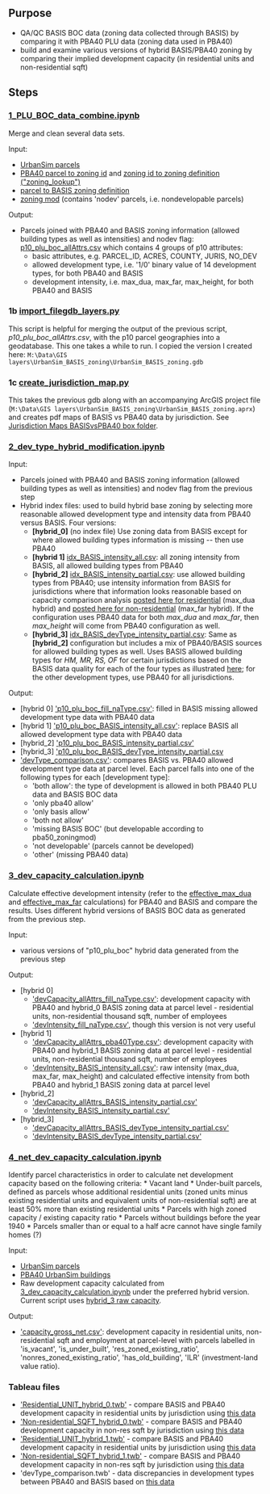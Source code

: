 ## Purpose
* QA/QC BASIS BOC data (zoning data collected through BASIS) by comparing it with PBA40 PLU data (zoning data used in PBA40)
* build and examine various versions of hybrid BASIS/PBA40 zoning by comparing their implied development capacity (in residential units and non-residential sqft)

## Steps

### [1_PLU_BOC_data_combine.ipynb](1_PLU_BOC_data_combine.ipynb)
Merge and clean several data sets.

Input:
* [UrbanSim parcels](https://mtcdrive.box.com/s/hnwpcw97tqqga1ngvcs5oct5av2j1ine)
* [PBA40 parcel to zoning id](https://mtcdrive.box.com/s/ws7gjn63jew70ap81sjxlsl6eg39yas8) and [zoning id to zoning definition ("zoning_lookup")](https://github.com/BayAreaMetro/bayarea_urbansim/blob/master/data/zoning_lookup.csv)
* [parcel to BASIS zoning definition](https://mtcdrive.box.com/s/rind3o860bn4aj20ugwebl5gphark7ms)
* [zoning mod](https://mtcdrive.box.com/s/6t8w5mqcvyr2oh8b7c0gz6ifetvruzah) (contains 'nodev' parcels, i.e. nondevelopable parcels)

Output:
* Parcels joined with PBA40 and BASIS zoning information (allowed building types as well as intensities) and nodev flag: [p10_plu_boc_allAttrs.csv](https://mtcdrive.box.com/s/4eaas345rl3ivg8ulwpa5v4i3cvbx1ay) which contains 4 groups of p10 attributes: 
   * basic attributes, e.g. PARCEL_ID, ACRES, COUNTY, JURIS, NO_DEV
   * allowed development type, i.e. '1/0' binary value of 14 development types, for both PBA40 and BASIS
   * development intensity, i.e. max_dua, max_far, max_height, for both PBA40 and BASIS

### 1b [import_filegdb_layers.py](../../../basemap/import_filegdb_layers.py)

This script is helpful for merging the output of the previous script, *p10_plu_boc_allAttrs.csv*, with the p10 parcel geographies into a geodatabase.
This one takes a while to run.  I copied the version I created here: ``M:\Data\GIS layers\UrbanSim_BASIS_zoning\UrbanSim_BASIS_zoning.gdb``

### 1c [create_jurisdiction_map.py](create_jurisdiction_map.py)

This takes the previous gdb along with an accompanying ArcGIS project file (``M:\Data\GIS layers\UrbanSim_BASIS_zoning\UrbanSim_BASIS_zoning.aprx``)
and creates pdf maps of BASIS vs PBA40 data by jurisdiction.  See [Jurisdiction Maps BASISvsPBA40 box folder](https://mtcdrive.box.com/s/e2qck5p03sd53q0rxg91x1wphw6zg766).

### [2_dev_type_hybrid_modification.ipynb](2_dev_type_hybrid_modification.ipynb)

Input:
* Parcels joined with PBA40 and BASIS zoning information (allowed building types as well as intensities) and nodev flag from the previous step
* Hybrid index files: used to build hybrid base zoning by selecting more reasonable allowed development type and intensity data from PBA40 versus BASIS. Four versions:
   * **[hybrid_0]** (no index file) Use zoning data from BASIS except for where allowed building types information is missing -- then use PBA40
   * **[hybrid 1]** [idx_BASIS_intensity_all.csv](hybrid_index/idx_BASIS_intensity_all.csv): all zoning intensity from BASIS, all allowed building types from PBA40
   * **[hybrid_2]** [idx_BASIS_intensity_partial.csv](hybrid_index/idx_BASIS_intensity_partial.csv): use allowed building types from PBA40; use intensity information from BASIS for jurisdictions where that information looks reasonable based on capacity comparison analysis [posted here for residential](https://public.tableau.com/profile/yuqi6946#!/vizhome/Residential_UNIT_20200428_hybrid_1/Notes) (max_dua hybrid) and [posted here for non-residential](https://public.tableau.com/profile/yuqi6946#!/vizhome/Nonresidential_SQFT_20200428_hybrid_1/BASISMAX_FARdataquality?publish=yes) (max_far hybrid). If the configuration uses PBA40 data for both *max_dua* and *max_far*, then *max_height* will come from PBA40 configuration as well.
   * **[hybrid_3]** [idx_BASIS_devType_intensity_partial.csv](hybrid_index/idx_BASIS_devType_intensity_partial.csv): Same as **[hybrid_2]** configuration but includes a mix of PBA40/BASIS sources for allowed building types as well.  Uses BASIS allowed building types for *HM, MR, RS, OF* for certain jurisdictions based on the BASIS data quality for each of the four types as illustrated [here](https://public.tableau.com/profile/yuqi6946#!/vizhome/devType_comparison_20200428/HM_comp?publish=yes); for the other development types, use PBA40 for all jurisdictions.

Output:
* [hybrid 0] ['p10_plu_boc_fill_naType.csv'](https://mtcdrive.box.com/s/x35fp65pv2lautamq15b4s0mfj3tr8l7): filled in BASIS missing allowed development type data with PBA40 data
* [hybrid 1] ['p10_plu_boc_BASIS_intensity_all.csv'](https://mtcdrive.box.com/s/xdwi6m00htngm65rvyu1ul8uenyflryc): replace BASIS all allowed development type data with PBA40 data
* [hybrid_2] ['p10_plu_boc_BASIS_intensity_partial.csv'](https://mtcdrive.box.com/s/7nfo5d1tkq3bzi3v9kk7mbf779nr8jk7)
* [hybrid_3] ['p10_plu_boc_BASIS_devType_intensity_partial.csv](https://mtcdrive.box.com/s/drm50mn6mpwepeintfpotk32i7bqtvnv)
* ['devType_comparison.csv'](https://mtcdrive.box.com/s/mtjogl2fqf25yx7cxy6azrv587mo4itf): compares BASIS vs. PBA40 allowed development type data at parcel level. Each parcel falls into one of the following types for each [development type]:
    * 'both allow': the type of development is allowed in both PBA40 PLU data and BASIS BOC data
    * 'only pba40 allow'
    * 'only basis allow'
    * 'both not allow'
    * 'missing BASIS BOC' (but developable according to pba50_zoningmod)
    * 'not developable' (parcels cannot be developed)
    * 'other' (missing PBA40 data)

### [3_dev_capacity_calculation.ipynb](3_dev_capacity_calculation.ipynb)
Calculate effective development intensity (refer to the [effective_max_dua](https://github.com/UDST/bayarea_urbansim/blob/0fb7776596075fa7d2cba2b9fbc92333354ba6fa/baus/variables.py#L808) and [effective_max_far](https://github.com/UDST/bayarea_urbansim/blob/0fb7776596075fa7d2cba2b9fbc92333354ba6fa/baus/variables.py#L852) calculations) for PBA40 and BASIS and compare the results. Uses different hybrid versions of BASIS BOC data as generated from the previous step.

Input:
* various versions of "p10_plu_boc" hybrid data generated from the previous step

Output:
* [hybrid 0] 
	* ['devCapacity_allAttrs_fill_naType.csv'](https://mtcdrive.box.com/s/huty80u1m7lxlh20j1d2s8w1n9ny75bz): development capacity with PBA40 and hybrid_0 BASIS zoning data at parcel level - residential units, non-residential thousand sqft, number of employees
	* ['devIntensity_fill_naType.csv'](https://mtcdrive.box.com/s/3ko9p0hds84nngqg58ilwevtohlbtma7), though this version is not very useful
* [hybrid 1]
	* ['devCapacity_allAttrs_pba40Type.csv'](https://mtcdrive.box.com/s/09tbye86qs5kydhckoii53eitlac3my3): development capacity with PBA40 and hybrid_1 BASIS zoning data at parcel level - residential units, non-residential thousand sqft, number of employees
	* ['devIntensity_BASIS_intensity_all.csv'](https://mtcdrive.box.com/s/32hunczdkugk44iqw224ejozchutojd1): raw intensity (max_dua, max_far, max_height) and calculated effective intensity from both PBA40 and hybrid_1 BASIS zoning data at parcel level
* [hybrid_2]
	* ['devCapacity_allAttrs_BASIS_intensity_partial.csv'](https://mtcdrive.box.com/s/ce4tjx89egxuq263t08wdaegjbvvtv0d)
	* ['devIntensity_BASIS_intensity_partial.csv'](https://mtcdrive.box.com/s/t3rbvu4xduvssbim81g2hhmbvcnv0feb)
* [hybrid_3] 
	* ['devCapacity_allAttrs_BASIS_devType_intensity_partial.csv'](https://mtcdrive.box.com/s/qtysq31wvzudl9b9vjjz7etgm9i4z9se)
	* ['devIntensity_BASIS_devType_intensity_partial.csv'](https://mtcdrive.box.com/s/8rm3sjyryvx6jxnw6tb7y699sa6rmi4v)

### [4_net_dev_capacity_calculation.ipynb](https://github.com/BayAreaMetro/petrale/blob/master/policies/plu/base_zoning/4_net_dev_capacity_calculation.ipynb)

Identify parcel characteristics in order to calculate net development capacity based on the following criteria:
    * Vacant land
    * Under-built parcels, defined as parcels whose additional residential units (zoned units minus existing residential units and equivalent units of non-residential sqft) are at least 50% more than existing residential units
    * Parcels with high zoned capacity / existing capacity ratio
    * Parcels without buildings before the year 1940
    * Parcels smaller than or equal to a half acre cannot have single family homes (?)

Input:
* [UrbanSim parcels](https://mtcdrive.box.com/s/sgy1uorcgt7uhh29fja7v93c21ppiudq)
* [PBA40 UrbanSim buildings](https://mtcdrive.box.com/s/sgy1uorcgt7uhh29fja7v93c21ppiudq)
* Raw development capacity calculated from [3_dev_capacity_calculation.ipynb](3_dev_capacity_calculation.ipynb) under the preferred hybrid version. Current script uses [hybrid_3 raw capacity](https://mtcdrive.box.com/s/qtysq31wvzudl9b9vjjz7etgm9i4z9se).

Output:
* ['capacity_gross_net.csv'](https://mtcdrive.box.com/s/axhulwng5olq2jign52s0dwznmii59n7): development capacity in residential units, non-residential sqft and employment at parcel-level with parcels labelled in 'is_vacant', 'is_under_built', 'res_zoned_existing_ratio', 'nonres_zoned_existing_ratio', 'has_old_building', 'ILR' (investment-land value ratio).


### Tableau files
* ['Residential_UNIT_hybrid_0.twb'](https://github.com/BayAreaMetro/petrale/blob/master/policies/plu/base_zoning/Residential_UNIT_hybrid_0.twb) - compare BASIS and PBA40 development capacity in residential units by jurisdiction using [this data](https://mtcdrive.box.com/s/huty80u1m7lxlh20j1d2s8w1n9ny75bz) 
* ['Non-residential_SQFT_hybrid_0.twb'](https://github.com/BayAreaMetro/petrale/blob/master/policies/plu/base_zoning/Nonresidential_SQFT_hybrid_0.twb) - compare BASIS and PBA40 development capacity in non-res sqft by jurisdiction using [this data](https://mtcdrive.box.com/s/huty80u1m7lxlh20j1d2s8w1n9ny75bz)
* ['Residential_UNIT_hybrid_1.twb'](https://github.com/BayAreaMetro/petrale/blob/master/policies/plu/base_zoning/Residential_UNIT_hybrid_1.twb) - compare BASIS and PBA40 development capacity in residential units by jurisdiction using [this data](https://mtcdrive.box.com/s/09tbye86qs5kydhckoii53eitlac3my3) 
* ['Non-residential_SQFT_hybrid_1.twb'](https://github.com/BayAreaMetro/petrale/blob/master/policies/plu/base_zoning/Nonresidential_SQFT_hybrid_1.twb) - compare BASIS and PBA40 development capacity in non-res sqft by jurisdiction using [this data](https://mtcdrive.box.com/s/09tbye86qs5kydhckoii53eitlac3my3)
* 'devType_comparison.twb' - data discrepancies in development types between PBA40 and BASIS based on [this data](https://mtcdrive.box.com/s/mtjogl2fqf25yx7cxy6azrv587mo4itf)
